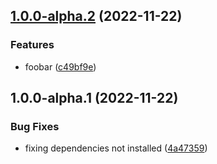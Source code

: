 ## [1.0.0-alpha.2](https://github.com/artursudnik/releases-test-1/compare/v1.0.0-alpha.1...v1.0.0-alpha.2) (2022-11-22)


### Features

* foobar ([c49bf9e](https://github.com/artursudnik/releases-test-1/commit/c49bf9ebfe73b4298055def109d074424f64594f))

## 1.0.0-alpha.1 (2022-11-22)


### Bug Fixes

* fixing dependencies not installed ([4a47359](https://github.com/artursudnik/releases-test-1/commit/4a47359d04823071e0c582317cb5f1ebd1e7633f))
